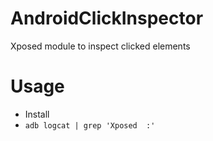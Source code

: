 # AndroidClickInspector
Xposed module to inspect clicked elements
# Usage
- Install
- `adb logcat | grep 'Xposed  :'`
